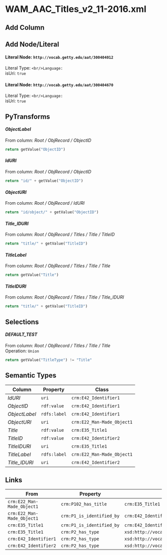 # WAM_AAC_Titles_v2_11-2016.xml

## Add Column

## Add Node/Literal
#### Literal Node: `http://vocab.getty.edu/aat/300404012`
Literal Type: ``
<br/>Language: ``
<br/>isUri: `true`

#### Literal Node: `http://vocab.getty.edu/aat/300404670`
Literal Type: ``
<br/>Language: ``
<br/>isUri: `true`


## PyTransforms
#### _ObjectLabel_
From column: _Root / ObjRecord / ObjectID_
``` python
return getValue("ObjectID")
```

#### _IdURI_
From column: _Root / ObjRecord / ObjectID_
``` python
return "id/" + getValue("ObjectID")
```

#### _ObjectURI_
From column: _Root / ObjRecord / IdURI_
``` python
return "id/object/" + getValue("ObjectID")
```

#### _Title_IDURI_
From column: _Root / ObjRecord / Titles / Title / TitleID_
``` python
return "title/" + getValue("TitleID")
```

#### _TitleLabel_
From column: _Root / ObjRecord / Titles / Title / Title_
``` python
return getValue("Title")
```

#### _TitleIDURI_
From column: _Root / ObjRecord / Titles / Title / Title_IDURI_
``` python
return "title/" + getValue("TitleID")
```


## Selections
#### _DEFAULT_TEST_
From column: _Root / ObjRecord / Titles / Title / Title_
<br>Operation: `Union`
``` python
return getValue("TitleType") != "Title"
```


## Semantic Types
| Column | Property | Class |
|  ----- | -------- | ----- |
| _IdURI_ | `uri` | `crm:E42_Identifier1`|
| _ObjectID_ | `rdf:value` | `crm:E42_Identifier1`|
| _ObjectLabel_ | `rdfs:label` | `crm:E42_Identifier1`|
| _ObjectURI_ | `uri` | `crm:E22_Man-Made_Object1`|
| _Title_ | `rdf:value` | `crm:E35_Title1`|
| _TitleID_ | `rdf:value` | `crm:E42_Identifier2`|
| _TitleIDURI_ | `uri` | `crm:E35_Title1`|
| _TitleLabel_ | `rdfs:label` | `crm:E22_Man-Made_Object1`|
| _Title_IDURI_ | `uri` | `crm:E42_Identifier2`|


## Links
| From | Property | To |
|  --- | -------- | ---|
| `crm:E22_Man-Made_Object1` | `crm:P102_has_title` | `crm:E35_Title1`|
| `crm:E22_Man-Made_Object1` | `crm:P1_is_identified_by` | `crm:E42_Identifier1`|
| `crm:E35_Title1` | `crm:P1_is_identified_by` | `crm:E42_Identifier2`|
| `crm:E35_Title1` | `crm:P2_has_type` | `xsd:http://vocab.getty.edu/aat/300404670`|
| `crm:E42_Identifier1` | `crm:P2_has_type` | `xsd:http://vocab.getty.edu/aat/300404012`|
| `crm:E42_Identifier2` | `crm:P2_has_type` | `xsd:http://vocab.getty.edu/aat/300404012`|
